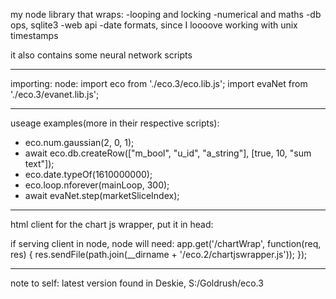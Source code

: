 my node library that wraps:
-looping and locking
-numerical and maths
-db ops, sqlite3
-web api
-date formats, since I loooove working with unix timestamps

it also contains some neural network scripts


------------------------------------------------------------------------------


importing:
node:
import eco from './eco.3/eco.lib.js';
import evaNet from './eco.3/evanet.lib.js';


------------------------------------------------------------------------------


useage examples(more in their respective scripts):

- eco.num.gaussian(2, 0, 1);
- await eco.db.createRow(["m_bool", "u_id", "a_string"], [true, 10, "sum text"]);
- eco.date.typeOf(1610000000);
- eco.loop.nforever(mainLoop, 300);
- await evaNet.step(marketSliceIndex);


------------------------------------------------------------------------------


html client for the chart js wrapper, put it in head:
<script src="/chartWrap"></script>

if serving client in node, node will need:
app.get('/chartWrap', function(req, res) {
    res.sendFile(path.join(__dirname + '/eco.2/chartjswrapper.js'));
});


------------------------------------------------------------------------------


note to self:
latest version found in Deskie, S:/Goldrush/eco.3
